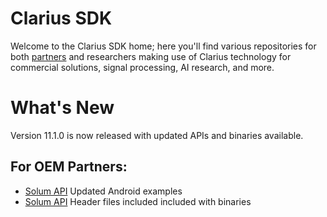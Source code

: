 # Clarius SDK

Welcome to the Clarius SDK home; here you'll find various repositories for both [partners](https://github.com/clariusdev/.github/blob/main/partners.md) and researchers making use of Clarius technology for commercial solutions, signal processing, AI research, and more.

What's New
==========

Version 11.1.0 is now released with updated APIs and binaries available.

## For OEM Partners:
* [Solum API](https://github.com/clariusdev/solum) Updated Android examples
* [Solum API](https://github.com/clariusdev/solum) Header files included included with binaries
